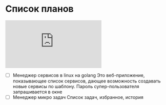 # Список планов

[![](https://asdertasd.site/counter/TODO.md?a=1)](https://asdertasd.site/counter/TODO.md)

- [ ] Менеджер сервисов в linux на golang
      Это веб-приложение, показывающее список сервисов, дающее возможность создавать новые сервисы по шаблону.
      Пароль супер-пользователя запрашивается в окне
- [ ] Менеджер микро задач
      Список задач, избранное, история
